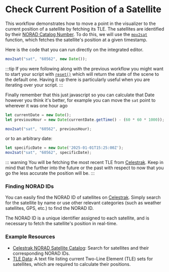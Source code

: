 # Check Current Position of a Satellite

This workflow demonstrates how to move a point in the visualizer to the current
position of a satellite by fetching its TLE. The satellites are identified by
their [NORAD Catalog
Number](https://en.wikipedia.org/wiki/Satellite_Catalog_Number). To do this, we
will use the [`mov2sat`](/dsl/movement-and-attitude/#mov2sat) function, which fetches the satellite's position at a
given timestamp.

Here is the code that you can run directly on the integrated editor.

```javascript
mov2sat("sat", "60562", new Date());
```

:::tip
If you were following along with the previous workflow you might want to start
your script with [`reset()`](/dsl/overview/#app-state-is-maintained-across-script-executions) which will return the state of the scene to the
default one. Having it up there is particularly useful when you are iterating
over your script.
:::

Finally remember that this just javascript so you can calculate that Date however
you think it's better, for example you can move the `sat` point to wherever it
was one hour ago

```javascript
let currentDate = new Date();
let previousHour = new Date(currentDate.getTime() - (60 * 60 * 1000));

mov2sat("sat", "60562", previousHour);
```

or to an arbitrary date:

```javascript
let specificDate = new Date('2025-01-01T15:25:00Z');
mov2sat("sat", "60562", specificDate);
```

::: warning
You will be fetching the most recent TLE from
[Celestrak](https://www.celestrak.com). Keep in mind that the further into the
future or the past with respect to now that you go the less accurate the
position will be.
:::

### Finding NORAD IDs

You can easily find the NORAD ID  of satellites on
[Celestrak](https://www.celestrak.com/NORAD/elements/). Simply search for the
satellite by name or use other relevant categories (such as weather satellites,
GPS, etc.) to find the NORAD ID.

The NORAD ID is a unique identifier assigned to each satellite, and is
necessary to fetch the satellite's position in real-time.

### Example Resources

- [Celestrak NORAD Satellite
Catalog](https://www.celestrak.com/NORAD/elements/): Search for satellites and
their corresponding NORAD IDs.
- [TLE Data](https://www.celestrak.com/NORAD/elements/stations.txt): A text
file listing current Two-Line Element (TLE) sets for satellites, which are
required to calculate their positions.

